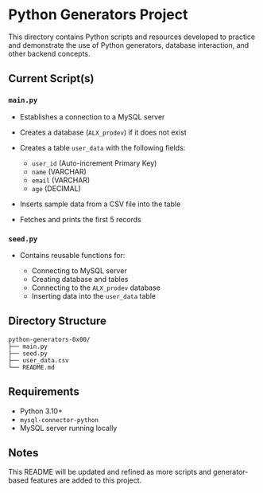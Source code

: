 # Python Generators Project

This directory contains Python scripts and resources developed to practice and demonstrate the use of Python generators, database interaction, and other backend concepts.

## Current Script(s)

### `main.py`

* Establishes a connection to a MySQL server
* Creates a database (`ALX_prodev`) if it does not exist
* Creates a table `user_data` with the following fields:

  * `user_id` (Auto-increment Primary Key)
  * `name` (VARCHAR)
  * `email` (VARCHAR)
  * `age` (DECIMAL)
* Inserts sample data from a CSV file into the table
* Fetches and prints the first 5 records

### `seed.py`

* Contains reusable functions for:

  * Connecting to MySQL server
  * Creating database and tables
  * Connecting to the `ALX_prodev` database
  * Inserting data into the `user_data` table

## Directory Structure

```
python-generators-0x00/
├── main.py
├── seed.py
├── user_data.csv
└── README.md
```

## Requirements

* Python 3.10+
* `mysql-connector-python`
* MySQL server running locally

## Notes

This README will be updated and refined as more scripts and generator-based features are added to this project.
